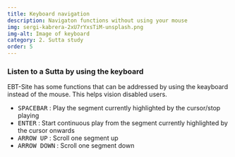 ```yaml
---
title: Keyboard navigation
description: Navigaton functions without using your mouse
img: sergi-kabrera-2xU7rYxsTiM-unsplash.png
img-alt: Image of keyboard
category: 2. Sutta study
order: 5
---
```


### Listen to a Sutta by using the keyboard
EBT-Site has some functions that can be addressed by using the keayboard instead of the mouse. This helps vision disabled users.
- <kbd>SPACEBAR</kbd> : Play the segment currently highlighted by the cursor/stop playing 
- <kbd>ENTER</kbd> : Start continuous play from the segment currently highlighted by the cursor onwards 
- <kbd>ARROW UP</kbd> : Scroll one segment up
- <kbd>ARROW DOWN</kbd> : Scroll one segment down
